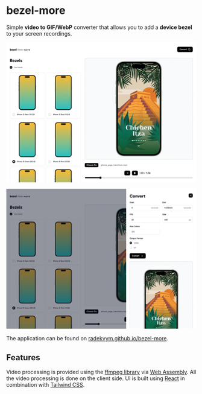# bezel-more

Simple **video to GIF/WebP** converter that allows you to add a **device bezel** to your screen recordings.

<p align="center">
    <a href="https://radekvym.github.io/bezel-more/">
        <picture>
            <source srcset="./images/bezel-more-dark.png" media="(prefers-color-scheme: dark)">
            <img src="./images/bezel-more-light.png">
        </picture>
    </a>
</p>

<p align="center">
    <a href="https://radekvym.github.io/bezel-more/">
        <picture>
            <source srcset="./images/bezel-more-convert-dark.png" media="(prefers-color-scheme: dark)">
            <img src="./images/bezel-more-convert-light.png">
        </picture>
    </a>
</p>

The application can be found on [radekvym.github.io/bezel-more](https://radekvym.github.io/bezel-more/).

## Features

Video processing is provided using the [ffmpeg library](https://ffmpeg.org/) via [Web Assembly](https://github.com/ffmpegwasm/ffmpeg.wasm). All the video processing is done on the client side. UI is built using [React](https://react.dev/) in combination with [Tailwind CSS](https://tailwindcss.com/).
